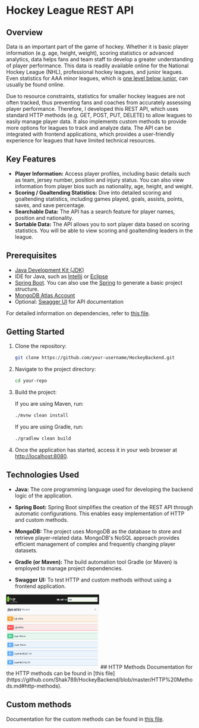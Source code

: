 # Hockey League REST API

## Overview
Data is an important part of the game of hockey. Whether it is basic player information (e.g. age, height, weight), scoring statistics or advanced analytics, data helps fans and team staff to develop a greater understanding of player performance. This data is readily available online for the National Hockey League (NHL), professional hockey leagues, and 
junior leagues</a>. Even statistics for AAA minor leagues, which is <a href="https://goaliecoaches.com/understanding-junior-hockey-path-nhl">one level below junior</a>, can usually be found online.

Due to resource constraints, statistics for smaller hockey leagues are not often tracked, thus preventing fans and coaches from accurately assessing player performance. Therefore, I developed this REST API, which uses standard HTTP methods (e.g. GET, POST, PUT, DELETE) to allow leagues to easily manage player data. It also implements custom methods to provide more options for leagues to track and analyze data. The API can be integrated with frontend applications, which provides a user-friendly experience for leagues that have limited technical resources.

## Key Features
- **Player Information:** Access player profiles, including basic details such as team, jersey number, position and injury status. You can also view information from player bios such as nationality, age, height, and weight.
- **Scoring / Goaltending Statistics:** Dive into detailed scoring and goaltending statistics, including games played, goals, assists, points, saves, and save percentage.
- **Searchable Data:** The API has a search feature for player names, position and nationality.
- **Sortable Data:** The API allows you to sort player data based on scoring statistics. You will be able to view scoring and goaltending leaders in the league.

## Prerequisites
- [Java Development Kit (JDK)](https://www.oracle.com/technetwork/java/javase/downloads/)
- IDE for Java, such as [Intellij](https://www.jetbrains.com/idea/) or [Eclipse](https://www.eclipse.org/downloads/packages/release/kepler/sr1/eclipse-ide-java-developers)
- [Spring Boot](https://docs.spring.io/spring-boot/docs/current/reference/html/getting-started.html). You can also use the [Spring](https://start.spring.io/) to generate a basic project structure.
- [MongoDB Atlas Account](https://www.mongodb.com/cloud/atlas/register)
- Optional: [Swagger UI](https://swagger.io/tools/swagger-ui/) for API documentation

For detailed information on dependencies, refer to [this file](Dependencies.md).

## Getting Started

1. Clone the repository:

    ```bash
    git clone https://github.com/your-username/HockeyBackend.git
    ```

2. Navigate to the project directory:

    ```bash
    cd your-repo
    ```

3. Build the project:

   If you are using Maven, run:

    ```bash
    ./mvnw clean install
    ```

   If you are using Gradle, run:

    ```bash
    ./gradlew clean build
    ```

4. Once the application has started, access it in your web browser at [http://localhost:8080](http://localhost:8080).

## Technologies Used

- **Java:** The core programming language used for developing the backend logic of the application.

- **Spring Boot:** Spring Boot simplifies the creation of the REST API through automatic configurations. This enables easy implementation of HTTP and custom methods.
  
- **MongoDB:** The project uses MongoDB as the database to store and retrieve player-related data. MongoDB's NoSQL approach provides efficient management of complex and frequently changing player datasets.

- **Gradle (or Maven):** The build automation tool Gradle (or Maven) is employed to manage project dependencies.

- **Swagger UI:** To test HTTP and custom methods without using a frontend application.

<img src="Swagger_UI.png" alt="Quick Evaluation" width="250px" height="200px" />
## HTTP Methods
Documentation for the HTTP methods can be found in [this file](https://github.com/Shak789/HockeyBackend/blob/master/HTTP%20Methods.md#http-methods).

## Custom methods
Documentation for the custom methods can be found in [this file](https://github.com/Shak789/HockeyBackend/blob/master/Custom%20Methods.md#http-methods).

